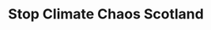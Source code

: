 ---
layout: link
link_url: https://www.stopclimatechaos.scot/three-ways-to-make-our-buildings-fit-for-the-future/
title: Stop Climate Chaos Scotland
source: Stop Climate Chaos Scotland
card: 
petal: Build A Movement
task: 
---